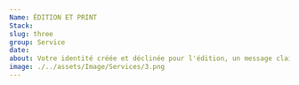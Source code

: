 ```yaml
---
Name: ÉDITION ET PRINT
Stack:
slug: three
group: Service
date:
about: Votre identité créée et déclinée pour l'édition, un message clair et engageant :brochure, flyers, carte de visite, affiche, papeterie…
image: ./../assets/Image/Services/3.png
---
```


